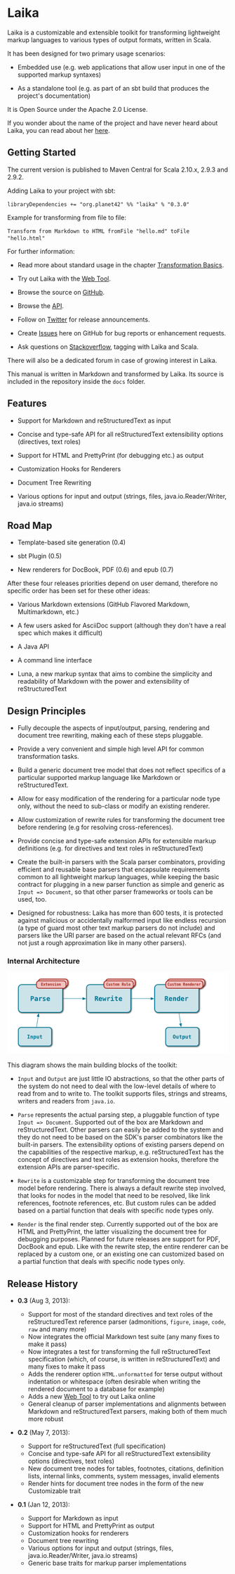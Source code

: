 
Laika
=====

Laika is a customizable and extensible toolkit for transforming lightweight markup languages to various types of output formats, written in Scala. 

It has been designed for two primary usage scenarios:

* Embedded use (e.g. web applications that allow user input in one of the supported markup syntaxes)

* As a standalone tool (e.g. as part of an sbt build that produces the project's documentation)


It is Open Source under the Apache 2.0 License.

If you wonder about the name of the project and have never heard about Laika, 
you can read about her [here][laika-wikipedia].


[laika-wikipedia]: http://en.wikipedia.org/wiki/Laika


Getting Started
---------------

The current version is published to Maven Central for Scala 2.10.x, 2.9.3 and 2.9.2.


Adding Laika to your project with sbt:

    libraryDependencies += "org.planet42" %% "laika" % "0.3.0"


Example for transforming from file to file:

    Transform from Markdown to HTML fromFile "hello.md" toFile "hello.html"


For further information:

* Read more about standard usage in the chapter [Transformation Basics].

* Try out Laika with the [Web Tool].

* Browse the source on [GitHub].

* Browse the [API].

* Follow on [Twitter] for release announcements.

* Create [Issues] here on GitHub for bug reports or enhancement requests.

* Ask questions on [Stackoverflow], tagging with Laika and Scala.
 
There will also be a dedicated forum in case of growing interest in Laika.

This manual is written in Markdown and transformed by Laika. Its source
is included in the repository inside the `docs` folder.


[Web Tool]: http://www.planet42.org/laika/webtool
[GitHub]: https://github.com/planet42/Laika
[API]: api/
[Twitter]: https://twitter.com/_planet42
[Transformation Basics]: basics.html
[Issues]: https://github.com/planet42/Laika/issues
[Stackoverflow]: http://stackoverflow.com/questions/ask?tags=scala%2claika


Features
--------

* Support for Markdown and reStructuredText as input

* Concise and type-safe API for all reStructuredText extensibility options (directives, text roles)

* Support for HTML and PrettyPrint (for debugging etc.) as output

* Customization Hooks for Renderers

* Document Tree Rewriting

* Various options for input and output (strings, files, java.io.Reader/Writer, java.io streams)


Road Map
--------

* Template-based site generation (0.4)

* sbt Plugin (0.5)

* New renderers for DocBook, PDF (0.6) and epub (0.7)


After these four releases priorities depend on user demand, therefore
no specific order has been set for these other ideas:

* Various Markdown extensions (GitHub Flavored Markdown, Multimarkdown, etc.)

* A few users asked for AsciiDoc support (although they don't have a real spec which makes it difficult)

* A Java API

* A command line interface

* Luna, a new markup syntax that aims to combine the simplicity and readability of Markdown
  with the power and extensibility of reStructuredText


Design Principles
-----------------

* Fully decouple the aspects of input/output, parsing, rendering and document tree rewriting, 
  making each of these steps pluggable.
  
* Provide a very convenient and simple high level API for common transformation tasks.

* Build a generic document tree model that does not reflect specifics of a particular 
  supported markup language like Markdown or reStructuredText.

* Allow for easy modification of the rendering for a particular node type only, without
  the need to sub-class or modify an existing renderer.
  
* Allow customization of rewrite rules for transforming the document tree before rendering
  (e.g for resolving cross-references).

* Provide concise and type-safe extension APIs for extensible markup definitions (e.g.
  for directives and text roles in reStructuredText)
  
* Create the built-in parsers with the Scala parser combinators, providing efficient and
  reusable base parsers that encapsulate requirements common to all lightweight markup languages,
  while keeping the basic contract for plugging in a new parser function as simple and generic as 
  `Input => Document`, so that other parser frameworks or tools can be used, too.
  
* Designed for robustness: Laika has more than 600 tests, it is protected against malicious
  or accidentally malformed input like endless recursion (a type of guard most other text markup 
  parsers do not include) and parsers like the URI parser are based on the actual relevant RFCs
  (and not just a rough approximation like in many other parsers). 


### Internal Architecture

![Internal Architecture](img/architecture.png)

This diagram shows the main building blocks of the toolkit:

* `Input` and `Output` are just little IO abstractions, so that the other parts of the system
  do not need to deal with the low-level details of where to read from and to write to. The toolkit
  supports files, strings and streams, writers and readers from `java.io`.
  
* `Parse` represents the actual parsing step, a pluggable function of type `Input => Document`.
  Supported out of the box are Markdown and reStructuredText. Other parsers can easily be added
  to the system and they do not need to be based on the SDK's parser combinators like the built-in
  parsers. The extensibility options of existing parsers depend on the capabilities of the 
  respective markup, e.g. reStructuredText has the concept of directives and text roles as
  extension hooks, therefore the extension APIs are parser-specific. 
  
* `Rewrite` is a customizable step for transforming the document tree model before rendering.
  There is always a default rewrite step involved, that looks for nodes in the model that need
  to be resolved, like link references, footnote references, etc. But custom rules can be added
  based on a partial function that deals with specific node types only.
  
* `Render` is the final render step. Currently supported out of the box are HTML and PrettyPrint,
  the latter visualizing the document tree for debugging purposes. Planned for future releases
  are support for PDF, DocBook and epub. Like with the rewrite step, the entire renderer can be replaced
  by a custom one, or an existing one can customized based on a partial function that deals with
  specific node types only.

  
Release History
---------------

* __0.3__ (Aug 3, 2013):

    * Support for most of the standard directives and text roles of the reStructuredText reference
      parser (admonitions, `figure`, `image`, `code`, `raw` and many more)
    * Now integrates the official Markdown test suite (any many fixes to make it pass)
    * Now integrates a test for transforming the full reStructuredText specification (which, of
      course, is written in reStructuredText) and many fixes to make it pass
    * Adds the renderer option `HTML.unformatted` for terse output without indentation or whitespace
      (often desirable when writing the rendered document to a database for example)
    * Adds a new [Web Tool] to try out Laika online
    * General cleanup of parser implementations and alignments between Markdown and reStructuredText
      parsers, making both of them much more robust

* __0.2__ (May 7, 2013):

    * Support for reStructuredText (full specification)
    * Concise and type-safe API for all reStructuredText extensibility options (directives, text roles)
    * New document tree nodes for tables, footnotes, citations, definition lists, internal links,
      comments, system messages, invalid elements
    * Render hints for document tree nodes in the form of the new Customizable trait

* __0.1__ (Jan 12, 2013): 

    * Support for Markdown as input
    * Support for HTML and PrettyPrint as output
    * Customization hooks for renderers
    * Document tree rewriting
    * Various options for input and output (strings, files, java.io.Reader/Writer, java.io streams)
    * Generic base traits for markup parser implementations


  
